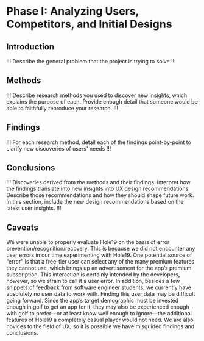 # Phase I: Analyzing Users, Competitors, and Initial Designs

## Introduction

!!! Describe the general problem that the project is trying to solve !!!

## Methods

!!! Describe research methods you used to discover new insights, which explains the purpose of each. Provide enough detail that someone would be able to faithfully reproduce your research. !!!

## Findings

!!! For each research method, detail each of the findings point-by-point to clarify new discoveries of users' needs !!!

## Conclusions

!!! Discoveries derived from the methods and their findings. Interpret how the findings translate into new insights into UX design recommendations. Describe those recommendations and how they should shape future work. In this section, include the new design recommendations based on the latest user insights. !!!

## Caveats
We were unable to properly evaluate Hole19 on the basis of error prevention/recognition/recovery. This is because we did not encounter any user errors in our time experimenting with Hole19. One potential source of “error” is that a free-tier user can select any of the many premium features they cannot use, which brings up an advertisement for the app’s premium subscription. This interaction is certainly intended by the developers, however, so we strain to call it a user error.
In addition, besides a few snippets of feedback from software engineer students, we currently have absolutely no user data to work with. Finding this user data may be difficult going forward. Since the app’s target demographic must be invested enough in golf to get an app for it, they may also be experienced enough with golf to prefer—or at least know well enough to ignore—the additional features of Hole19 a completely casual player would not need. We are also novices to the field of UX, so it is possible we have misguided findings and conclusions.

